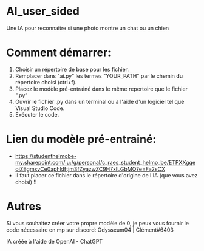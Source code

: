 # AI_user_sided

Une IA pour reconnaitre si une photo montre un chat ou un chien


# Comment démarrer:
  1. Choisir un répertoire de base pour les fichier.
  2. Remplacer dans "ai.py" les termes "YOUR_PATH" par le chemin du répertoire choisi (ctrl+f).
  3. Placez le modèle pré-entrainé dans le même repertoire que le fichier ".py"
  4. Ouvrir le fichier .py dans un terminal ou à l'aide d'un logiciel tel que Visual Studio Code.
  5. Exécuter le code.
  

# Lien du modèle pré-entrainé:

 - https://studenthelmobe-my.sharepoint.com/:u:/g/personal/c_raes_student_helmo_be/ETPXXgqeoiZEgmxvCe0aphkBtjm3fZyazwZC9H7xILGbMQ?e=Fa2sCX
 - Il faut placer ce fichier dans le répertoire d'origine de l'IA (que vous avez choisi) !!

# Autres
Si vous souhaitez créer votre propre modèle de 0, je peux vous fournir le code nécessaire en mp sur discord: Odysseum04 | Clément#6403

IA créée à l'aide de OpenAI - ChatGPT
